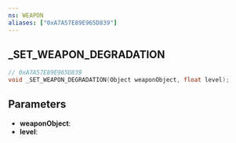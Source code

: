 ```yaml
---
ns: WEAPON
aliases: ["0xA7A57E89E965D839"]
---
```

## _SET_WEAPON_DEGRADATION

```c
// 0xA7A57E89E965D839
void _SET_WEAPON_DEGRADATION(Object weaponObject, float level);
```

## Parameters
* **weaponObject**:
* **level**:
